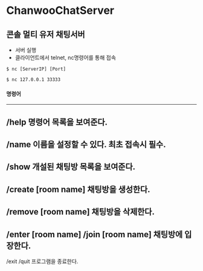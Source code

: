 # ChanwooChatServer

콘솔 멀티 유저 채팅서버
-----------

- 서버 실행
- 클라이언트에서 telnet, nc명령어를 통해 접속

```
$ nc [ServerIP] [Port]
```

```
$ nc 127.0.0.1 33333
```

#### 명령어
----
/help
명령어 목록을 보여준다.
----
/name
이름을 설정할 수 있다. 최초 접속시 필수.
----
/show
개설된 채팅방 목록을 보여준다.
----
/create [room name]
채팅방을 생성한다.
----
/remove [room name]
채팅방을 삭제한다.
----
/enter [room name] /join [room name]
채팅방에 입장한다.
----
/exit /quit
프로그램을 종료한다.
